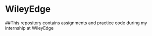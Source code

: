# WileyEdge

##This repository contains assignments and practice code during my internship at WileyEdge

